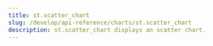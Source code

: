 ```yaml
---
title: st.scatter_chart
slug: /develop/api-reference/charts/st.scatter_chart
description: st.scatter_chart displays an scatter chart.
---
```


<Autofunction function="streamlit.scatter_chart" />
